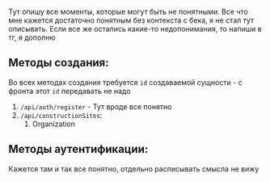 Тут опишу все моменты, которые могут быть не понятными.
Все что мне кажется достаточно понятным без контекста с бека,
я не стал тут описывать. Если все же остались какие-то
недопонимания, то напиши в тг, я дополню

## Методы создания:
Во всех методах создания требуется `id` создаваемой сущности - 
с фронта этот `id` передавать не надо 
1. `/api/auth/register` - Тут вроде все понятно
2. `/api/constructionSites`:
   1. Organization

## Методы аутентификации:
Кажется там и так все понятно, отдельно расписывать смысла
не вижу